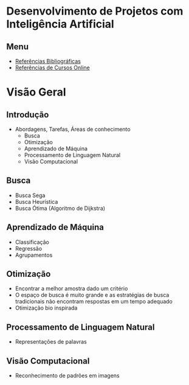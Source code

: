 # Desenvolvimento de Projetos com Inteligência Artificial

## Menu 
* [Referências Bibliográficas](https://github.com/ect-info/dpia/blob/master/Bibliografia.md) 
* [Referências de Cursos Online](https://github.com/ect-info/ml/blob/master/cursos_online.md) 


# Visão Geral  

## Introdução 
* Abordagens, Tarefas, Áreas de conhecimento 
  * Busca
  * Otimização
  * Aprendizado de Máquina 
  * Processamento de Linguagem Natural 
  * Visão Computacional 

## Busca
* Busca Sega 
* Busca Heurística
* Busca Ótima (Algoritmo de Dijkstra) 

## Aprendizado de Máquina 
* Classificação 
* Regressão 
* Agrupamentos 

## Otimização 
* Encontrar a melhor amostra dado um critério 
* O espaço de busca é muito grande e as estratégias de busca tradicionais não encontram respostas em um tempo adequado 
* Otimização bio inspirada 

## Processamento de Linguagem Natural 
* Representações de palavras 

## Visão Computacional 
* Reconhecimento de padrões em imagens 
